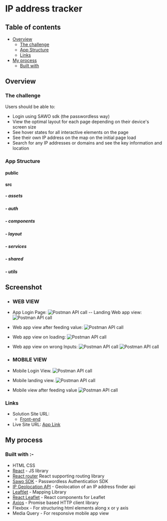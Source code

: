 # IP address tracker

## Table of contents

- [Overview](#overview)
  - [The challenge](#the-challenge)
  - [App Structure](#folder-structure)
  - [Links](#links)
- [My process](#my-process)
  - [Built with](#built-with)

## Overview

### The challenge

Users should be able to:

- Login using SAWO sdk (the passwordless way)
- View the optimal layout for each page depending on their device's screen size
- See hover states for all interactive elements on the page
- See their own IP address on the map on the initial page load
- Search for any IP addresses or domains and see the key information and location

### App Structure

#### public
#### src
  ##### - assets
  ##### - auth
  ##### - components
  ##### - layout
  ##### - services
  ##### - shared
  ##### - utils

## Screenshot

- ### **WEB VIEW**
- App Login Page:
  ![Postman API call](./Screenshots/loginpage.png)
-- Landing Web app view:
  ![Postman API call](./Screenshots/landing-app-page.png)
- Web app view after feeding value:
  ![Postman API call](./Screenshots/app.png)
- Web app view on loading:
  ![Postman API call](./Screenshots/loading.png)
- Web app view on wrong Inputs:
  ![Postman API call](./Screenshots/snackbarmessage.png)
  ![Postman API call](./Screenshots/snackbarmessage2.png)

- ### **MOBILE VIEW**

- Mobile Login View.
  ![Postman API call](./Screenshots/mobile-login.png)
- Mobile landing view.
  ![Postman API call](./Screenshots/mobile-app.png)
- Mobile view after feeding value 
  ![Postman API call](./Screenshots/mobile-value.png)


### Links

- Solution Site URL:
  - [Front-end](https://github.com/Pinakee15/ip-address-tracker-app)
- Live Site URL: [App Link](https://ip-address-tracker-pinakee.herokuapp.com)

## My process

### Built with :-
- HTML CSS
- [React](https://reactjs.org/) - JS library
- [React router](https://reactrouter.com/) React supporting routing library
- [Sawo SDK](https://sawolabs.com/) - Passwordless Authentication SDK
- [IP Geolocation API](https://geo.ipify.org/) - Geolocation of an IP address finder api
- [Leaftlet](https://leafletjs.com/) - Mapping Library
- [React Leaflet](https://react-leaflet.js.org/) - React components for Leaflet
- [Axios](https://axios-http.com/) - Promise based HTTP client library
- Flexbox - For structuring html elements along x or y axis
- Media Query - For responsive mobile app view
